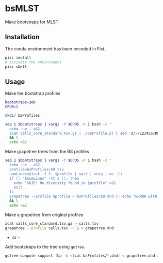 # bsMLST

Make bootstraps for MLST

## Installation

The conda environment has been encoded in Pixi.

```bash
pixi install
# activate the environment
pixi shell
```

## Usage

Make the bootstrap profiles

```bash
bootstraps=100
CPUS=1

mkdir bsProfiles

seq 1 $bootstraps | xargs -P $CPUS -n 1 bash -c '
  echo -ne . >&2
  zcat calls_core_standard.tsv.gz | ./bsProfile.pl | sed 's/?/123456789/g' > bsProfiles/$0.tsv
' && \
  echo >&2
```

Make grapetree trees from the BS profiles

```bash
seq 1 $bootstraps | xargs -P $CPUS -n 1 bash -c '
  echo -ne . >&2
  profile=bsProfiles/$0.tsv
  numLines=$(cut -f 2- $profile | sort | uniq | wc -l)
  if [[ "$numLines" -lt 3 ]]; then
    echo "SKIP: No diversity found in $profile" >&2
    exit
  fi
  grapetree --profile $profile > bsProfiles/$0.dnd || echo "ERROR with $profile" >&2
' && \
  echo >&2

```

Make a grapetree from original profiles

```bash
zcat calls_core_standard.tsv.gz > calls.tsv 
grapetree --profile calls.tsv -n 1 > grapetree.dnd
```

- or -

Add bootstraps to the tree using `gotree`.

```bash
gotree compute support fbp -b <(cat bsProfiles/*.dnd) < grapetree.dnd > grapetree.bs.dnd
```
